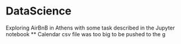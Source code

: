 # DataScience
Exploring AirBnB in Athens with some task described in the Jupyter notebook
** Calendar csv file was too big to be pushed to the g